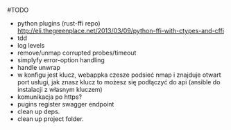 #TODO
- python plugins (rust-ffi repo) http://eli.thegreenplace.net/2013/03/09/python-ffi-with-ctypes-and-cffi
- tdd
- log levels
- remove/unmap corrupted probes/timeout 
- simplyfy error-option handling
- handle unwrap
- w konfigu jest klucz, webappka czesze podsieć nmap i znajduje otwart port usługi, jak znasz klucz to możesz się podłączyć do api (ansible do instalacji z własnym kluczem)
- komunikacja po https?
- pugins register swagger endpoint
- clean up deps.
- clean up project folder.